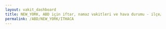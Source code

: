 ```yaml
---
layout: vakit_dashboard
title: NEW_YORK, ABD için iftar, namaz vakitleri ve hava durumu - ilçe/eyalet seç
permalink: /ABD/NEW_YORK/ITHACA
---
```


<script type="text/javascript">
  var GLOBAL_COUNTRY = 'ABD';
  var GLOBAL_CITY = 'NEW_YORK';
  var GLOBAL_STATE = 'ITHACA';
  var lat = 72;
  var lon = 21;
</script>
